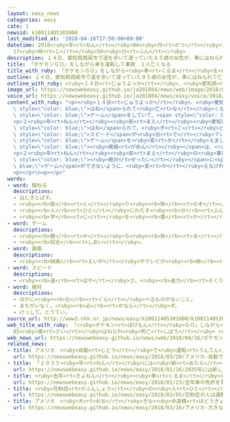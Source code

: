```yaml
---
layout: easy_news
categories: easy
cate: 1
newsid: k10011405301000
last_modified_at: '2018-04-16T17:50:00+09:00'
datetime: 2018<ruby>年<rt>ねん</rt></ruby>04<ruby>月<rt>がつ</rt></ruby>16<ruby>日<rt>にち</rt></ruby>
  17<ruby>時<rt>じ</rt></ruby>50<ruby>分<rt>ふん</rt></ruby>
description: １４日、愛知県西尾市で道を歩いて渡っていた８５歳の女性が、車にはねられて亡くなりました。
title: 「ポケモンＧＯ」をしながら車を運転して事故　１人亡くなる
title_with_ruby: 「ポケモンＧＯ」をしながら<ruby>車<rt>くるま</rt></ruby>を<ruby>運転<rt>うんてん</rt></ruby>して<ruby>事故<rt>じこ</rt></ruby>　<ruby>１人<rt>ひとり</rt></ruby><ruby>亡<rt>な</rt></ruby>くなる
outline: １４日、愛知県西尾市で道を歩いて渡っていた８５歳の女性が、車にはねられて亡くなりました。
outline_with_ruby: <ruby>１４日<rt>じゅうよっか</rt></ruby>、<ruby>愛知県<rt>あいちけん</rt></ruby><ruby>西尾市<rt>にしおし</rt></ruby>で<ruby>道<rt>みち</rt></ruby>を<ruby>歩<rt>ある</rt></ruby>いて<ruby>渡<rt>わた</rt></ruby>っていた８５<ruby>歳<rt>さい</rt></ruby>の<ruby>女性<rt>じょせい</rt></ruby>が、<ruby>車<rt>くるま</rt></ruby>にはねられて<ruby>亡<rt>な</rt></ruby>くなりました。
image_url: https://newswebeasy.github.io/ja201804/news/web/image/2018/04/16/K10011405301_1804161007_1804161008_01_03.jpg
voice_url: https://newswebeasy.github.io/ja201804/news/easy/voice/2018/04/16/k10011405301000.mp4
content_with_ruby: "<p><ruby>１４日<rt>じゅうよっか</rt></ruby>、<ruby>愛知県<rt>あいちけん</rt></ruby><ruby>西尾市<rt>にしおし</rt></ruby>で<ruby>道<rt>みち</rt></ruby>を<ruby>歩<rt>ある</rt></ruby>いて<ruby>渡<rt>わた</rt></ruby>っていた８５<ruby>歳<rt>さい</rt></ruby>の<ruby>女性<rt>じょせい</rt></ruby>が、<ruby>車<rt>くるま</rt></ruby>に<span\
  \ style=\"color: blue;\">はね</span>られて<ruby>亡<rt>な</rt></ruby>くなりました。<ruby>警察<rt>けいさつ</rt></ruby>によると、<ruby>車<rt>くるま</rt></ruby>を<ruby>運転<rt>うんてん</rt></ruby>していた４３<ruby>歳<rt>さい</rt></ruby>の<ruby>女性<rt>じょせい</rt></ruby>は「スマートフォンで『ポケモンＧＯ』という<span\
  \ style=\"color: blue;\">ゲーム</span>をしていて、<span style=\"color: blue;\"><ruby>画面<rt>がめん</rt></ruby></span>を<ruby>見<rt>み</rt></ruby>ながら<ruby>運転<rt>うんてん</rt></ruby>していた」と<ruby>話<rt>はな</rt></ruby>しています。</p>\n\
  <p>２<ruby>年<rt>ねん</rt></ruby><ruby>前<rt>まえ</rt></ruby><ruby>愛知県<rt>あいちけん</rt></ruby>で「ポケモンＧＯ」をしながら<ruby>運転<rt>うんてん</rt></ruby>していた<ruby>男<rt>おとこ</rt></ruby>の<ruby>車<rt>くるま</rt></ruby>に<span\
  \ style=\"color: blue;\">はね</span>られて、<ruby>子<rt>こ</rt></ruby>どもが<ruby>亡<rt>な</rt></ruby>くなる<ruby>事故<rt>じこ</rt></ruby>がありました。この<ruby>事故<rt>じこ</rt></ruby>のあと「ポケモンＧＯ」を<ruby>作<rt>つく</rt></ruby>っている<ruby>会社<rt>かいしゃ</rt></ruby>は、<ruby>車<rt>くるま</rt></ruby>の<ruby>運転<rt>うんてん</rt></ruby>などで<span\
  \ style=\"color: blue;\">スピード</span>が<ruby>出<rt>で</rt></ruby>ているときには、<ruby>遊<rt>あそ</rt></ruby>ぶことができないように<span\
  \ style=\"color: blue;\">ゲーム</span>を<ruby>変<rt>か</rt></ruby>えました。しかし、<ruby>１４日<rt>じゅうよっか</rt></ruby>の<ruby>事故<rt>じこ</rt></ruby>のとき<ruby>女性<rt>じょせい</rt></ruby>が<ruby>見<rt>み</rt></ruby>ていた「ぼうけんノート」という<span\
  \ style=\"color: blue;\"><ruby>画面<rt>がめん</rt></ruby></span>は、<ruby>運転<rt>うんてん</rt></ruby>しているときも<ruby>見<rt>み</rt></ruby>ることができます。</p>\n\
  <p>２<ruby>年<rt>ねん</rt></ruby><ruby>前<rt>まえ</rt></ruby>の<ruby>事故<rt>じこ</rt></ruby>で<ruby>息子<rt>むすこ</rt></ruby>が<ruby>亡<rt>な</rt></ruby>くなった<ruby>人<rt>ひと</rt></ruby>は「<ruby>運転中<rt>うんてんちゅう</rt></ruby>は<span\
  \ style=\"color: blue;\"><ruby>絶対<rt>ぜったい</rt></ruby></span>に<span style=\"color:\
  \ blue;\">ゲーム</span>ができないように、<ruby>変<rt>か</rt></ruby>えなければなりません」と<ruby>話<rt>はな</rt></ruby>しています。</p>\n\
  <p></p>\n<p></p>"
words:
- word: 撥ねる
  descriptions:
  - はじきとばす。
  - <ruby><rb>取</rb><rt>と</rt></ruby>り<ruby><rb>除</rb><rt>のぞ</rt></ruby>く。
  - <ruby><rb>人</rb><rt>ひと</rt></ruby>にわたす<ruby><rb>分</rb><rt>ぶん</rt></ruby>の<ruby><rb>一部分</rb><rt>いちぶぶん</rt></ruby>を<ruby><rb>自分</rb><rt>じぶん</rt></ruby>が<ruby><rb>取</rb><rt>と</rt></ruby>る。
  - <ruby><rb>字</rb><rt>じ</rt></ruby>を<ruby><rb>書</rb><rt>か</rt></ruby>くとき、<ruby><rb>線</rb><rt>せん</rt></ruby>の<ruby><rb>終</rb><rt>お</rt></ruby>わりをはらい<ruby><rb>上</rb><rt>あ</rt></ruby>げる。
- word: ゲーム
  descriptions:
  - <ruby><rb>勝</rb><rt>か</rt></ruby>ち<ruby><rb>負</rb><rt>ま</rt></ruby>けを<ruby><rb>争</rb><rt>あらそ</rt></ruby>う<ruby><rb>遊</rb><rt>あそ</rt></ruby>び。
  - <ruby><rb>試合</rb><rt>しあい</rt></ruby>。
- word: 画面
  descriptions:
  - <ruby><rb>映画</rb><rt>えいが</rt></ruby>やテレビが<ruby><rb>映</rb><rt>うつ</rt></ruby>っている<ruby><rb>部分</rb><rt>ぶぶん</rt></ruby>。
- word: スピード
  descriptions:
  - <ruby><rb>速</rb><rt>はや</rt></ruby>さ。<ruby><rb>速力</rb><rt>そくりょく</rt></ruby>。
- word: 絶対
  descriptions:
  - ほかに<ruby><rb>比</rb><rt>くら</rt></ruby>べるものがないこと。
  - まちがいなく。<ruby><rb>必</rb><rt>かなら</rt></ruby>ず。
  - けっして。とうてい。
source_url: http://www3.nhk.or.jp/news/easy/k10011405301000/k10011405301000.html
web_title_with_ruby: 「<ruby>ポケモン<rt>ぽけもん</rt></ruby>ＧＯ」しながら<ruby>運転<rt>うんてん</rt></ruby>か
  85<ruby>歳<rt>さい</rt></ruby>はねられ<ruby>死亡<rt>しぼう</rt></ruby> <ruby>愛知<rt>あいち</rt></ruby>
web_news_url: https://newswebeasy.github.io/news/web/2018/04/16/ポケモンGOしながら運転か-85歳はねられ死亡-愛知
related_news:
- title: アメリカ　<ruby>自動<rt>じどう</rt></ruby>で<ruby>運転<rt>うんてん</rt></ruby>する<ruby>車<rt>くるま</rt></ruby>の<ruby>事故<rt>じこ</rt></ruby>で<ruby>１人<rt>ひとり</rt></ruby>が<ruby>亡<rt>な</rt></ruby>くなる
  url: https://newswebeasy.github.io/news/easy/2018/03/20/アメリカ-自動で運転する車の事故で1人が亡くなる
- title: 「２０３５<ruby>年<rt>ねん</rt></ruby>には<ruby>新<rt>あたら</rt></ruby>しい<ruby>車<rt>くるま</rt></ruby>の２３％が<ruby>自動<rt>じどう</rt></ruby><ruby>運転<rt>うんてん</rt></ruby>の<ruby>車<rt>くるま</rt></ruby>になる」
  url: https://newswebeasy.github.io/news/easy/2018/01/16/2035年には新しい車の23が自動運転の車になる
- title: <ruby>去年<rt>きょねん</rt></ruby><ruby>車<rt>くるま</rt></ruby>の<ruby>免許<rt>めんきょ</rt></ruby>を<ruby>警察<rt>けいさつ</rt></ruby>に<ruby>返<rt>かえ</rt></ruby>した７５<ruby>歳<rt>さい</rt></ruby><ruby>以上<rt>いじょう</rt></ruby>の<ruby>人<rt>ひと</rt></ruby>は２５<ruby>万<rt>まん</rt></ruby><ruby>人<rt>にん</rt></ruby>
  url: https://newswebeasy.github.io/news/easy/2018/01/23/去年車の免許を警察に返した75歳以上の人は25万人
- title: <ruby>花粉症<rt>かふんしょう</rt></ruby>の<ruby>人<rt>ひと</rt></ruby>は<ruby>運転<rt>うんてん</rt></ruby><ruby>中<rt>ちゅう</rt></ruby>のくしゃみに<ruby>気<rt>き</rt></ruby>をつけて
  url: https://newswebeasy.github.io/news/easy/2018/03/05/花粉症の人は運転中のくしゃみに気をつけて
- title: アメリカ　<ruby>大<rt>おお</rt></ruby>きな<ruby>歩道橋<rt>ほどうきょう</rt></ruby>が<ruby>車<rt>くるま</rt></ruby>に<ruby>落<rt>お</rt></ruby>ちて４<ruby>人<rt>にん</rt></ruby>が<ruby>亡<rt>な</rt></ruby>くなる
  url: https://newswebeasy.github.io/news/easy/2018/03/16/アメリカ-大きな歩道橋が車に落ちて4人が亡くなる
...
```

